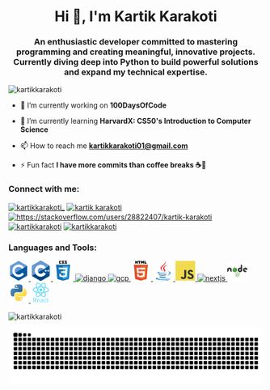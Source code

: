 <h1 align="center">Hi 👋, I'm Kartik Karakoti</h1>
<h3 align="center">An enthusiastic developer committed to mastering programming and creating meaningful, innovative projects. Currently diving deep into Python to build powerful solutions and expand my technical expertise.</h3>

<p align="left"> <img src="https://komarev.com/ghpvc/?username=kartikkarakoti&label=Profile%20views&color=0e75b6&style=flat" alt="kartikkarakoti" /> </p>

- 🔭 I’m currently working on **100DaysOfCode**

- 🌱 I’m currently learning **HarvardX: CS50's Introduction to Computer Science**

- 📫 How to reach me **kartikkarakoti01@gmail.com**

- ⚡ Fun fact **I have more commits than coffee breaks ☕🚀**

<h3 align="left">Connect with me:</h3>
<p align="left">
<a href="https://twitter.com/kartikkarakoti_" target="blank"><img align="center" src="https://raw.githubusercontent.com/rahuldkjain/github-profile-readme-generator/master/src/images/icons/Social/twitter.svg" alt="kartikkarakoti_" height="30" width="40" /></a>
<a href="https://linkedin.com/in/kartik karakoti" target="blank"><img align="center" src="https://raw.githubusercontent.com/rahuldkjain/github-profile-readme-generator/master/src/images/icons/Social/linked-in-alt.svg" alt="kartik karakoti" height="30" width="40" /></a>
<a href="https://stackoverflow.com/users/https://stackoverflow.com/users/28822407/kartik-karakoti" target="blank"><img align="center" src="https://raw.githubusercontent.com/rahuldkjain/github-profile-readme-generator/master/src/images/icons/Social/stack-overflow.svg" alt="https://stackoverflow.com/users/28822407/kartik-karakoti" height="30" width="40" /></a>
<a href="https://www.codechef.com/users/kartikkarakoti" target="blank"><img align="center" src="https://cdn.jsdelivr.net/npm/simple-icons@3.1.0/icons/codechef.svg" alt="kartikkarakoti" height="30" width="40" /></a>
<a href="https://www.leetcode.com/kartikkarakoti" target="blank"><img align="center" src="https://raw.githubusercontent.com/rahuldkjain/github-profile-readme-generator/master/src/images/icons/Social/leet-code.svg" alt="kartikkarakoti" height="30" width="40" /></a>
</p>

<h3 align="left">Languages and Tools:</h3>
<p align="left"> <a href="https://www.cprogramming.com/" target="_blank" rel="noreferrer"> <img src="https://raw.githubusercontent.com/devicons/devicon/master/icons/c/c-original.svg" alt="c" width="40" height="40"/> </a> <a href="https://www.w3schools.com/cpp/" target="_blank" rel="noreferrer"> <img src="https://raw.githubusercontent.com/devicons/devicon/master/icons/cplusplus/cplusplus-original.svg" alt="cplusplus" width="40" height="40"/> </a> <a href="https://www.w3schools.com/css/" target="_blank" rel="noreferrer"> <img src="https://raw.githubusercontent.com/devicons/devicon/master/icons/css3/css3-original-wordmark.svg" alt="css3" width="40" height="40"/> </a> <a href="https://www.djangoproject.com/" target="_blank" rel="noreferrer"> <img src="https://cdn.worldvectorlogo.com/logos/django.svg" alt="django" width="40" height="40"/> </a> <a href="https://cloud.google.com" target="_blank" rel="noreferrer"> <img src="https://www.vectorlogo.zone/logos/google_cloud/google_cloud-icon.svg" alt="gcp" width="40" height="40"/> </a> <a href="https://www.w3.org/html/" target="_blank" rel="noreferrer"> <img src="https://raw.githubusercontent.com/devicons/devicon/master/icons/html5/html5-original-wordmark.svg" alt="html5" width="40" height="40"/> </a> <a href="https://www.java.com" target="_blank" rel="noreferrer"> <img src="https://raw.githubusercontent.com/devicons/devicon/master/icons/java/java-original.svg" alt="java" width="40" height="40"/> </a> <a href="https://developer.mozilla.org/en-US/docs/Web/JavaScript" target="_blank" rel="noreferrer"> <img src="https://raw.githubusercontent.com/devicons/devicon/master/icons/javascript/javascript-original.svg" alt="javascript" width="40" height="40"/> </a> <a href="https://nextjs.org/" target="_blank" rel="noreferrer"> <img src="https://cdn.worldvectorlogo.com/logos/nextjs-2.svg" alt="nextjs" width="40" height="40"/> </a> <a href="https://nodejs.org" target="_blank" rel="noreferrer"> <img src="https://raw.githubusercontent.com/devicons/devicon/master/icons/nodejs/nodejs-original-wordmark.svg" alt="nodejs" width="40" height="40"/> </a> <a href="https://www.python.org" target="_blank" rel="noreferrer"> <img src="https://raw.githubusercontent.com/devicons/devicon/master/icons/python/python-original.svg" alt="python" width="40" height="40"/> </a> <a href="https://reactjs.org/" target="_blank" rel="noreferrer"> <img src="https://raw.githubusercontent.com/devicons/devicon/master/icons/react/react-original-wordmark.svg" alt="react" width="40" height="40"/> </a> </p>

<p><img align="center" src="https://github-readme-streak-stats.herokuapp.com/?user=kartikkarakoti&" alt="kartikkarakoti" /></p>


![snake gif](https://github.com/KartikKarakoti/KartikKarakoti/blob/output/github-snake-dark.svg)

